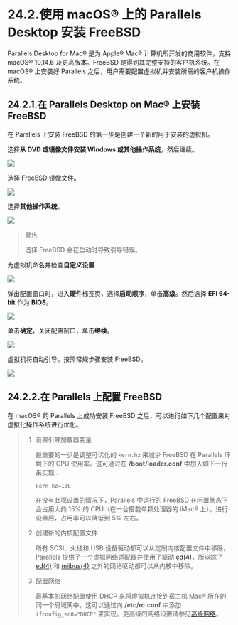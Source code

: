 # 24.2.使用 macOS® 上的 Parallels Desktop 安装 FreeBSD

Parallels Desktop for Mac® 是为 Apple® Mac® 计算机所开发的商用软件，支持 macOS® 10.14.6 及更高版本。FreeBSD 是得到其完整支持的客户机系统。在 macOS® 上安装好 Parallels 之后，用户需要配置虚拟机并安装所需的客户机操作系统。

## 24.2.1.在 Parallels Desktop on Mac® 上安装 FreeBSD

在 Parallels 上安装 FreeBSD 的第一步是创建一个新的用于安装的虚拟机。

选择**从 DVD 或镜像文件安装 Windows 或其他操作系统**，然后继续。

![](../.gitbook/assets/parallels-freebsd1.png)

选择 FreeBSD 镜像文件。

![](../.gitbook/assets/parallels-freebsd2.png)

选择**其他操作系统**。

![](../.gitbook/assets/parallels-freebsd3.png)

> 警告
>
> 选择 FreeBSD 会在启动时导致引导错误。

为虚拟机命名并检查**自定义设置**

![](../.gitbook/assets/parallels-freebsd4.png)

弹出配置窗口时，进入**硬件**标签页，选择**启动顺序**，单击**高级**。然后选择 **EFI 64-bit** 作为 **BIOS**。

![](../.gitbook/assets/parallels-freebsd5.png)

单击**确定**，关闭配置窗口，单击**继续**。

![](../.gitbook/assets/parallels-freebsd6.png)

虚拟机将自动引导。按照常规步骤安装 FreeBSD。

![](../.gitbook/assets/parallels-freebsd7.png)

## 24.2.2.在 Parallels 上配置 FreeBSD

在 macOS® 的 Parallels 上成功安装 FreeBSD 之后，可以进行如下几个配置来对虚拟化操作系统进行优化。

> 1.  设置引导加载器变量
>
>     最重要的一步是调整可优化的 `kern.hz` 来减少 FreeBSD 在 Parallels 环境下的 CPU 使用率。这可通过在 **/boot/loader.conf** 中加入如下一行来实现：
>
>     ```shell
>     kern.hz=100
>     ```
>
>     在没有此项设置的情况下，Parallels 中运行的 FreeBSD 在闲置状态下会占用大约 15% 的 CPU（在一台搭载单颗处理器的 iMac® 上）。进行设置后，占用率可以降低到 5% 左右。
>
> 2.  创建新的内核配置文件
>
>     所有 SCSI、火线和 USB 设备驱动都可以从定制内核配置文件中移除。Parallels 提供了一个虚拟网络适配器并使用了驱动 [ed(4)](https://www.freebsd.org/cgi/man.cgi?query=ed&sektion=4&format=html)，所以除了 [ed(4)](https://www.freebsd.org/cgi/man.cgi?query=ed&sektion=4&format=html) 和 [miibus(4)](https://www.freebsd.org/cgi/man.cgi?query=miibus&sektion=4&format=html) 之外的网络驱动都可以从内核中移除。
>
> 3.  配置网络
>
>     最基本的网络配置使用 DHCP 来将虚拟机连接到宿主机 Mac® 所在的同一个局域网中。这可以通过向 **/etc/rc.conf** 中添加 `ifconfig_ed0="DHCP"` 来实现。更高级的网络设置请参见[高级网络](https://docs.freebsd.org/en/books/handbook/advanced-networking/index.html#advanced-networking)。
